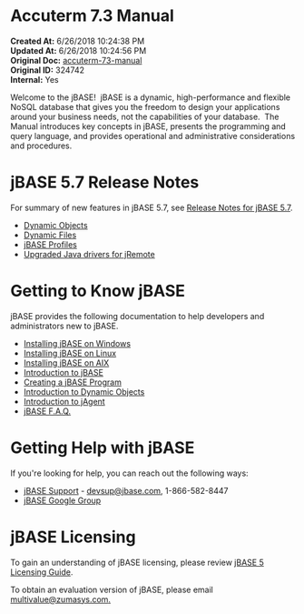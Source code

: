 # Accuterm 7.3 Manual

**Created At:** 6/26/2018 10:24:38 PM  
**Updated At:** 6/26/2018 10:24:56 PM  
**Original Doc:** [accuterm-73-manual](https://docs.zumasys.com/accuterm/accuterm-73-manual)  
**Original ID:** 324742  
**Internal:** Yes  


Welcome to the jBASE!  jBASE is a dynamic, high-performance and flexible NoSQL database that gives you the freedom to design your applications around your business needs, not the capabilities of your database.  The Manual introduces key concepts in jBASE, presents the programming and query language, and provides operational and administrative considerations and procedures.



# jBASE 5.7 Release Notes

For summary of new features in jBASE 5.7, see [Release Notes for jBASE 5.7](./../../../jbase/release-notes/jbase-5.7-release-notes).

- [Dynamic Objects](./../../../jbase/dynamic-objects/dynamic-objects)
- [Dynamic Files](./../../../jbase/files/dynamic-files)
- [jBASE Profiles](./../../../jbase/jbase/profiles/jbase-profiles)
- [Upgraded Java drivers for jRemote](https://jbase.helpjuice.com/admin/questions/com_jbase_jremote_package-summary)


# Getting to Know jBASE

jBASE provides the following documentation to help developers and administrators new to jBASE.

- [Installing jBASE on Windows](./../../../jbase/administration/installation-guides/windows-installation-guide "Installing jBASE on Windows")
- [Installing jBASE on Linux](https://jbase.helpjuice.com/admin/questions/jbase-56-linux-installation-guide "Installing jBASE on Linux")
- [Installing jBASE on AIX](./../../../jbase/administration/installation-guides/jbase-aix-installation-guide)
- [Introduction to jBASE](./../../../jbase/migration-station/introduction-to-jbase)
- [Creating a jBASE Program](./../../../jbase/administration/installation-guides/create-a-jbase-program "INTRODUCTION TO FILE CREATE AND SIMPLE PROGRAM")
- [Introduction to Dynamic Objects](./../../../jbase/dynamic-objects/introduction-to-dynamic-objects "Introduction to Dynamic Objects")
- [Introduction to jAgent](https://jbase.helpjuice.com/admin/questions/introduction-to-jagent "Introduction to jAgent")
- [jBASE F.A.Q.](./../../../jbase/migration-station/jbase-f.a.q "jBASE F.A.Q.")




# Getting Help with jBASE

If you're looking for help, you can reach out the following ways:

- [jBASE Support](http://www.jbase.com/support) - devsup@jbase.com, 1-866-582-8447
- [jBASE Google Group](./../../../jbase/release-notes/jbase-5.7-manual)




# jBASE Licensing

To gain an understanding of jBASE licensing, please review [jBASE 5 Licensing Guide](./../../../jbase/release-notes/5.6.2-release-notes/jbase-5-licensing "jBASE 5 Licensing Guide").

To obtain an evaluation version of jBASE, please email [multivalue@zumasys.com.](mailto:multivalue@zumasys.com.%3C/p%3E)
